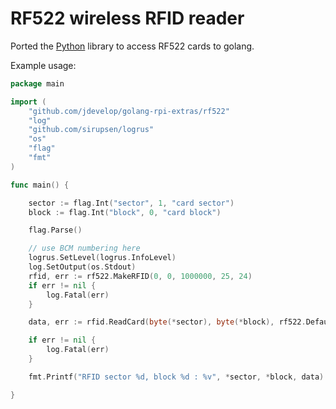 # RF522 wireless RFID reader

Ported the [Python](https://github.com/mxgxw/MFRC522-python) library to access RF522 cards to golang.

Example usage:

```go
package main

import (
	"github.com/jdevelop/golang-rpi-extras/rf522"
	"log"
	"github.com/sirupsen/logrus"
	"os"
	"flag"
	"fmt"
)

func main() {

	sector := flag.Int("sector", 1, "card sector")
	block := flag.Int("block", 0, "card block")

	flag.Parse()

	// use BCM numbering here
	logrus.SetLevel(logrus.InfoLevel)
	log.SetOutput(os.Stdout)
	rfid, err := rf522.MakeRFID(0, 0, 1000000, 25, 24)
	if err != nil {
		log.Fatal(err)
	}

	data, err := rfid.ReadCard(byte(*sector), byte(*block), rf522.DefaultKey)

	if err != nil {
		log.Fatal(err)
	}

	fmt.Printf("RFID sector %d, block %d : %v", *sector, *block, data)

}

```